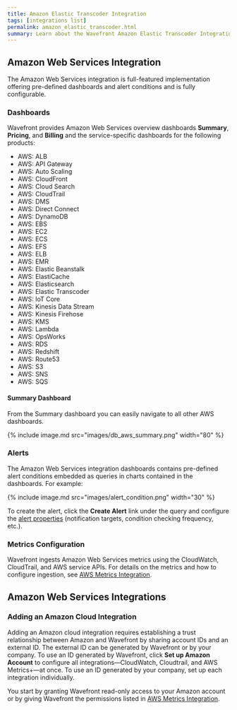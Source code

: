 ```yaml
---
title: Amazon Elastic Transcoder Integration
tags: [integrations list]
permalink: amazon_elastic_transcoder.html
summary: Learn about the Wavefront Amazon Elastic Transcoder Integration.
---
```

## Amazon Web Services Integration

The Amazon Web Services integration is full-featured implementation offering pre-defined dashboards and alert conditions and is fully configurable.

### Dashboards

Wavefront provides Amazon Web Services overview dashboards **Summary**, **Pricing**, and **Billing** and the service-specific dashboards for the following products:

- AWS: ALB
- AWS: API Gateway
- AWS: Auto Scaling
- AWS: CloudFront
- AWS: Cloud Search
- AWS: CloudTrail
- AWS: DMS
- AWS: Direct Connect
- AWS: DynamoDB
- AWS: EBS
- AWS: EC2
- AWS: ECS
- AWS: EFS
- AWS: ELB
- AWS: EMR
- AWS: Elastic Beanstalk
- AWS: ElastiCache
- AWS: Elasticsearch
- AWS: Elastic Transcoder
- AWS: IoT Core
- AWS: Kinesis Data Stream
- AWS: Kinesis Firehose
- AWS: KMS
- AWS: Lambda
- AWS: OpsWorks
- AWS: RDS
- AWS: Redshift
- AWS: Route53
- AWS: S3
- AWS: SNS
- AWS: SQS

#### Summary Dashboard

<p>From the Summary dashboard you can easily navigate to all other AWS dashboards.</p>

{% include image.md src="images/db_aws_summary.png" width="80" %}

### Alerts

The Amazon Web Services integration dashboards contains pre-defined alert conditions embedded as queries in charts contained in the dashboards. For example:

{% include image.md src="images/alert_condition.png" width="30" %}

To create the alert, click the **Create Alert** link under the query and configure the [alert properties](https://docs.wavefront.com/alerts.html#creating-an-alert) (notification targets, condition checking frequency, etc.).

### Metrics Configuration

Wavefront ingests Amazon Web Services metrics using the CloudWatch, CloudTrail, and AWS service APIs. For details on the metrics and how to configure ingestion, see [AWS Metrics Integration](https://docs.wavefront.com/integrations_aws_metrics.html).

## Amazon Web Services Integrations



### Adding an Amazon Cloud Integration

Adding an Amazon cloud integration requires establishing a trust relationship between Amazon and Wavefront by sharing account IDs and an external ID. The external ID can be generated by Wavefront or by your company. To use an ID generated by Wavefront, click **Set up Amazon Account** to configure all integrations&mdash;CloudWatch, Cloudtrail, and AWS Metrics+&mdash;at once. To use an ID generated by your company, set up each integration individually.

You start by granting Wavefront read-only access to your Amazon account or by giving Wavefront the permissions listed in [AWS Metrics Integration](https://docs.wavefront.com/integrations_aws_metrics.html).


